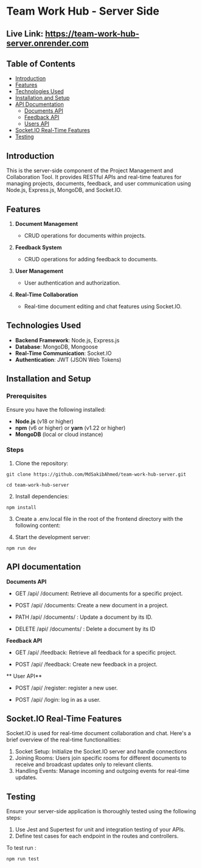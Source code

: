 # Team Work Hub  - Server Side
## Live Link: https://team-work-hub-server.onrender.com
## Table of Contents
- [Introduction](#introduction)
- [Features](#features)
- [Technologies Used](#technologies-used)
- [Installation and Setup](#installation-and-setup)
- [API Documentation](#api-documentation)
  - [Documents API](#documents-api)
  - [Feedback API](#feedback-api)
  - [Users API](#users-api)
- [Socket.IO Real-Time Features](#socketio-real-time-features)
- [Testing](#testing)


## Introduction

This is the server-side component of the Project Management and Collaboration Tool. It provides RESTful APIs and real-time features for managing projects, documents, feedback, and user communication using Node.js, Express.js, MongoDB, and Socket.IO.

## Features

1. **Document Management**
   - CRUD operations for documents within projects.

2. **Feedback System**
   - CRUD operations for adding feedback to documents.

3. **User Management**
   - User authentication and authorization.

4. **Real-Time Collaboration**
   - Real-time document editing and chat features using Socket.IO.

## Technologies Used

- **Backend Framework**: Node.js, Express.js
- **Database**: MongoDB, Mongoose
- **Real-Time Communication**: Socket.IO
- **Authentication**: JWT (JSON Web Tokens)

## Installation and Setup

### Prerequisites

Ensure you have the following installed:
- **Node.js** (v18 or higher)
- **npm** (v6 or higher) or **yarn** (v1.22 or higher)
- **MongoDB** (local or cloud instance)

### Steps

1. Clone the repository:

 ```
 git clone https://github.com/MdSakibAhmed/team-work-hub-server.git

 cd team-work-hub-server

 ```

2. Install dependencies:

 ```
 npm install
 ```

3. Create a .env.local file in the root of the frontend directory with the following content:

   
4. Start the development server:
 ```
 npm run dev
 ```

## API documentation

**Documents API**
- GET /api/
/document: Retrieve all documents for a specific project.

- POST /api/
/documents: Create a new document in a project.

- PATH /api/
/documents/
: Update a document by its ID.

- DELETE /api/
/documents/
: Delete a document by its ID

**Feedback API**
- GET /api/
/feedback: Retrieve all feedback for a specific project.

- POST /api/
/feedback: Create new feedback in a project.

** User API**
- POST /api/
/register: register a new user.

- POST /api/
/login: log in as a user.

## Socket.IO Real-Time Features

Socket.IO is used for real-time document collaboration and chat. Here's a brief overview of the real-time functionalities:
1. Socket Setup: Initialize the Socket.IO server and handle connections
2. Joining Rooms: Users join specific rooms for different documents to receive and broadcast updates only to relevant clients.
3. Handling Events: Manage incoming and outgoing events for real-time updates.


## Testing

Ensure your server-side application is thoroughly tested using the following steps:

1. Use Jest and Supertest for unit and integration testing of your APIs.
2. Define test cases for each endpoint in the routes and controllers.

To test run : 
```
npm run test
```


 
    
